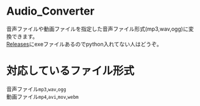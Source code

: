 # Audio_Converter
音声ファイルや動画ファイルを指定した音声ファイル形式(mp3,wav,ogg)に変換できます。  
[Releases](https://github.com/AquaTT/Audio_Converter/releases)にexeファイルあるのでpython入れてない人はどうぞ。
# 対応しているファイル形式
音声ファイル`mp3`,`wav`,`ogg`  
動画ファイル`mp4`,`avi`,`mov`,`webm`
